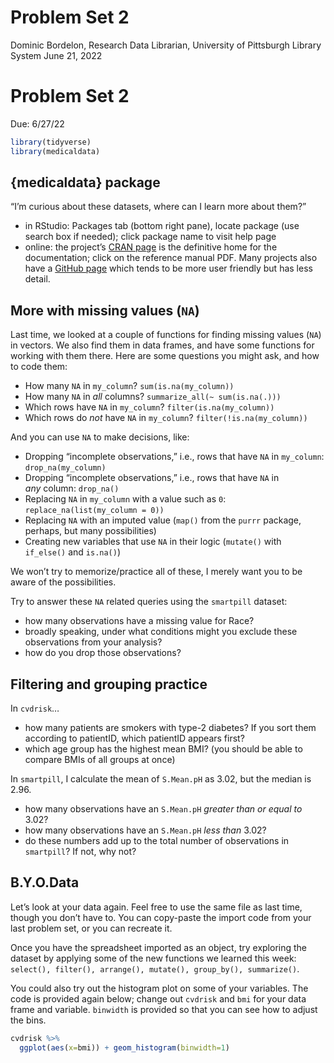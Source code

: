 Problem Set 2
================
Dominic Bordelon, Research Data Librarian, University of Pittsburgh
Library System
June 21, 2022

# Problem Set 2

Due: 6/27/22

``` r
library(tidyverse)
library(medicaldata)
```

## {medicaldata} package

“I’m curious about these datasets, where can I learn more about them?”

-   in RStudio: Packages tab (bottom right pane), locate package (use
    search box if needed); click package name to visit help page
-   online: the project’s [CRAN
    page](https://cran.r-project.org/web/packages/medicaldata/index.html)
    is the definitive home for the documentation; click on the reference
    manual PDF. Many projects also have a [GitHub
    page](https://higgi13425.github.io/medicaldata/) which tends to be
    more user friendly but has less detail.

## More with missing values (`NA`)

Last time, we looked at a couple of functions for finding missing values
(`NA`) in vectors. We also find them in data frames, and have some
functions for working with them there. Here are some questions you might
ask, and how to code them:

-   How many `NA` in `my_column`? `sum(is.na(my_column))`
-   How many `NA` in *all* columns? `summarize_all(~ sum(is.na(.)))`
-   Which rows have `NA` in `my_column`? `filter(is.na(my_column))`
-   Which rows do *not* have `NA` in `my_column`?
    `filter(!is.na(my_column))`

And you can use `NA` to make decisions, like:

-   Dropping “incomplete observations,” i.e., rows that have `NA` in
    `my_column`: `drop_na(my_column)`
-   Dropping “incomplete observations,” i.e., rows that have `NA` in
    *any* column: `drop_na()`
-   Replacing `NA` in `my_column` with a value such as `0`:
    `replace_na(list(my_column = 0))`
-   Replacing `NA` with an imputed value (`map()` from the `purrr`
    package, perhaps, but many possibilities)
-   Creating new variables that use `NA` in their logic (`mutate()` with
    `if_else()` and `is.na()`)

We won’t try to memorize/practice all of these, I merely want you to be
aware of the possibilities.

Try to answer these `NA` related queries using the `smartpill` dataset:

-   how many observations have a missing value for Race?
-   broadly speaking, under what conditions might you exclude these
    observations from your analysis?
-   how do you drop those observations?

## Filtering and grouping practice

In `cvdrisk`…

-   how many patients are smokers with type-2 diabetes? If you sort them
    according to patientID, which patientID appears first?
-   which age group has the highest mean BMI? (you should be able to
    compare BMIs of all groups at once)

In `smartpill`, I calculate the mean of `S.Mean.pH` as 3.02, but the
median is 2.96.

-   how many observations have an `S.Mean.pH` *greater than or equal to*
    3.02?
-   how many observations have an `S.Mean.pH` *less than* 3.02?
-   do these numbers add up to the total number of observations in
    `smartpill`? If not, why not?

## B.Y.O.Data

Let’s look at your data again. Feel free to use the same file as last
time, though you don’t have to. You can copy-paste the import code from
your last problem set, or you can recreate it.

Once you have the spreadsheet imported as an object, try exploring the
dataset by applying some of the new functions we learned this week:
`select(), filter(), arrange(), mutate(), group_by(), summarize()`.

You could also try out the histogram plot on some of your variables. The
code is provided again below; change out `cvdrisk` and `bmi` for your
data frame and variable. `binwidth` is provided so that you can see how
to adjust the bins.

``` r
cvdrisk %>% 
  ggplot(aes(x=bmi)) + geom_histogram(binwidth=1)
```
